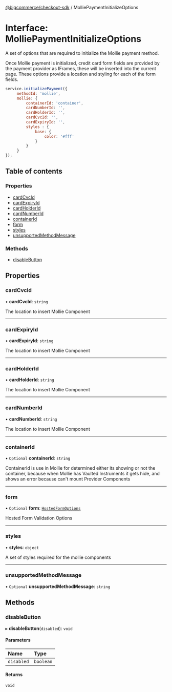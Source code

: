 [@bigcommerce/checkout-sdk](../README.md) / MolliePaymentInitializeOptions

# Interface: MolliePaymentInitializeOptions

A set of options that are required to initialize the Mollie payment method.

Once Mollie payment is initialized, credit card form fields are provided by the
payment provider as IFrames, these will be inserted into the current page. These
options provide a location and styling for each of the form fields.

```js
service.initializePayment({
     methodId: 'mollie',
     mollie: {
         containerId: 'container',
         cardNumberId: '',
         cardHolderId: '',
         cardCvcId: '',
         cardExpiryId: '',
         styles : {
             base: {
                 color: '#fff'
             }
         }
     }
});
```

## Table of contents

### Properties

- [cardCvcId](MolliePaymentInitializeOptions.md#cardcvcid)
- [cardExpiryId](MolliePaymentInitializeOptions.md#cardexpiryid)
- [cardHolderId](MolliePaymentInitializeOptions.md#cardholderid)
- [cardNumberId](MolliePaymentInitializeOptions.md#cardnumberid)
- [containerId](MolliePaymentInitializeOptions.md#containerid)
- [form](MolliePaymentInitializeOptions.md#form)
- [styles](MolliePaymentInitializeOptions.md#styles)
- [unsupportedMethodMessage](MolliePaymentInitializeOptions.md#unsupportedmethodmessage)

### Methods

- [disableButton](MolliePaymentInitializeOptions.md#disablebutton)

## Properties

### cardCvcId

• **cardCvcId**: `string`

The location to insert Mollie Component

___

### cardExpiryId

• **cardExpiryId**: `string`

The location to insert Mollie Component

___

### cardHolderId

• **cardHolderId**: `string`

The location to insert Mollie Component

___

### cardNumberId

• **cardNumberId**: `string`

The location to insert Mollie Component

___

### containerId

• `Optional` **containerId**: `string`

ContainerId is use in Mollie for determined either its showing or not the
container, because when Mollie has Vaulted Instruments it gets hide,
and shows an error because can't mount Provider Components

___

### form

• `Optional` **form**: [`HostedFormOptions`](HostedFormOptions.md)

Hosted Form Validation Options

___

### styles

• **styles**: `object`

A set of styles required for the mollie components

___

### unsupportedMethodMessage

• `Optional` **unsupportedMethodMessage**: `string`

## Methods

### disableButton

▸ **disableButton**(`disabled`): `void`

#### Parameters

| Name | Type |
| :------ | :------ |
| `disabled` | `boolean` |

#### Returns

`void`
